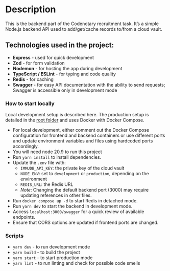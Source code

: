 # Description

This is the backend part of the Codenotary recruitment task. It’s a simple Node.js backend API used to add/get/cache records to/from a cloud vault.

## Technologies used in the project:

- **Express** - used for quick development
- **Zod** - for form validation
- **Nodemon** - for hosting the app during development
- **TypeScript / ESLint** - for typing and code quality
- **Redis** - for caching
- **Swagger** - for easy API documentation with the ability to send requests; Swagger is accessible only in development mode

### How to start locally

Local development setup is described here. The production setup is detailed in the [root folder](../README.md) and uses Docker with Docker Compose.

- For local development, either comment out the Docker Compose configuration for frontend and backend containers or use different ports and update environment variables and files using hardcoded ports accordingly.
- You will need node 20.9 to run this project
- Run `yarn install` to install dependencies.
- Update the `.env` file with:
  - `IMMUDB_API_KEY`: the private key of the cloud vault
  - `NODE_ENV`: set to `development` or `production`, depending on the environment
  - `REDIS_URL`: the Redis URL
  - _Note_: Changing the default backend port (3000) may require updating references in other files.
- Run `docker compose up -d` to start Redis in detached mode.
- Run `yarn dev` to start the backend in development mode.
- Access `localhost:3000/swagger` for a quick review of available endpoints.
- Ensure that CORS options are updated if frontend ports are changed.

### Scripts

- `yarn dev` - to run development mode
- `yarn build` - to build the project
- `yarn start` - to start production mode
- `yarn lint` - to run linting and check for possible code smells
